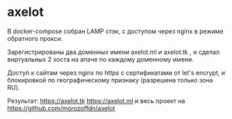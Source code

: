 # axelot

В docker-compose собран LAMP стэк, с доступом через nginx в режиме обратного прокси.

Зарегистрированы два доменных имени axelot.ml и axelot.tk , и сделал виртуальных 2 хоста на апаче по каждому доменному имени.

Доступ к сайтам через nginx по https с сертификатами от let's encrypt, и блокировкой по географическому признаку (разрешена только зона RU).

Результат: https://axelot.tk https://axelot.ml и весь проект на https://github.com/morozoffdn/axelot
